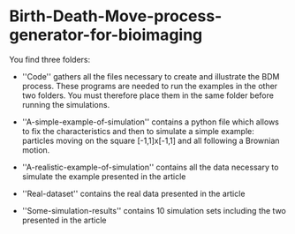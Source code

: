 # Birth-Death-Move-process-generator-for-bioimaging


You find three folders:

- ''Code'' gathers all the files necessary to create and illustrate the BDM process. These programs are needed to run the examples in the other two folders. You must therefore place them in the same folder before running the simulations.

- ''A-simple-example-of-simulation'' contains a python file which allows to fix the characteristics and then to simulate a simple example: particles moving on the square [-1,1]x[-1,1] and all following a Brownian motion.

- ''A-realistic-example-of-simulation'' contains all the data necessary to simulate the example presented in the article

- ''Real-dataset'' contains the real data presented in the article

- ''Some-simulation-results'' contains 10 simulation sets including the two presented in the article
